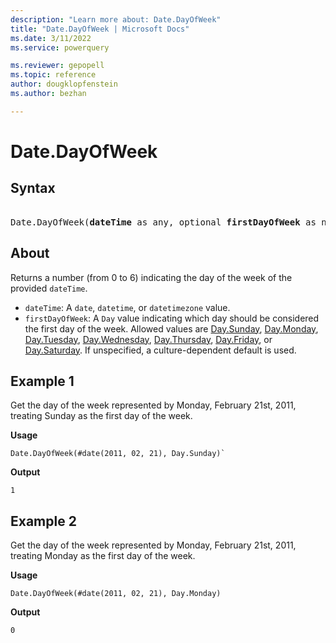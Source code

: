 ```yaml
---
description: "Learn more about: Date.DayOfWeek"
title: "Date.DayOfWeek | Microsoft Docs"
ms.date: 3/11/2022
ms.service: powerquery

ms.reviewer: gepopell
ms.topic: reference
author: dougklopfenstein
ms.author: bezhan

---
```

# Date.DayOfWeek

## Syntax

<pre> 
Date.DayOfWeek(<b>dateTime</b> as any, optional <b>firstDayOfWeek</b> as nullable number) as nullable number
</pre>

## About

Returns a number (from 0 to 6) indicating the day of the week of the provided `dateTime`.

* `dateTime`: A `date`, `datetime`, or `datetimezone` value.
* `firstDayOfWeek`: A `Day` value indicating which day should be considered the first day of the week. Allowed values are [Day.Sunday](/powerquery-m/day-sunday), [Day.Monday](/powerquery-m/day-monday), [Day.Tuesday](/powerquery-m/day-tuesday), [Day.Wednesday](/powerquery-m/day-wednesday), [Day.Thursday](/powerquery-m/day-Thursday), [Day.Friday](/powerquery-m/day-friday), or [Day.Saturday](/powerquery-m/day-saturday). If unspecified, a culture-dependent default is used.

## Example 1

Get the day of the week represented by Monday, February 21st, 2011, treating Sunday as the first day of the week.

**Usage**

```powerquery-m
Date.DayOfWeek(#date(2011, 02, 21), Day.Sunday)`
```

**Output**

`1`

## Example 2

Get the day of the week represented by Monday, February 21st, 2011, treating Monday as the first day of the week.

**Usage**

```powerquery-m
Date.DayOfWeek(#date(2011, 02, 21), Day.Monday)
```

**Output**

`0`
